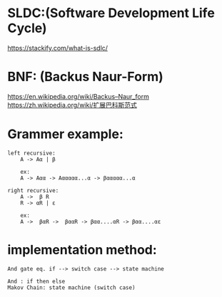 # SLDC:(Software Development Life Cycle)
 https://stackify.com/what-is-sdlc/   
    
# BNF: (Backus Naur-Form)

 https://en.wikipedia.org/wiki/Backus–Naur_form
 https://zh.wikipedia.org/wiki/扩展巴科斯范式

# Grammer example:
    left recursive:
        A -> Aα | β 
        
        ex:
        A -> Aαα -> Aααααα...α -> βααααα...α
        
    right recursive:
        A ->  β R
        R -> αR | ε
        
        ex:
        A ->  βαR ->  βααR -> βαα....αR -> βαα....αε
        
# implementation method:
    And gate eq. if --> switch case --> state machine
    
    And : if then else
    Makov Chain: state machine (switch case)
